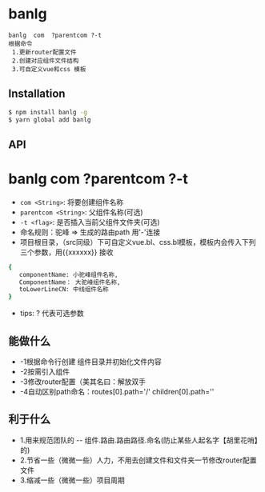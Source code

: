 
# banlg
```
banlg  com  ?parentcom ?-t
根据命令
 1.更新router配置文件
 2.创建对应组件文件结构
 3.可自定义vue和css 模板
``` 

## Installation

```bash
$ npm install banlg -g
$ yarn global add banlg
```

## API
# banlg  com   ?parentcom   ?-t
* `com <String>`: 将要创建组件名称 
* `parentcom <String>`: 父组件名称(可选)
* `-t <flag>`: 是否插入当前父组件文件夹(可选)
* 命名规则：驼峰  =>  生成的路由path 用'-'连接
* 项目根目录，（src同级）下可自定义vue.bl、css.bl模板，模板内会传入下列三个参数，用{{xxxxxx}} 接收
```bash
{
   componentName: 小驼峰组件名称,
   ComponentName： 大驼峰组件名称, 
   toLowerLineCN: 中线组件名称
}
```
* tips: ? 代表可选参数

## 能做什么
* -1根据命令行创建 组件目录并初始化文件内容
* -2按需引入组件
* -3修改router配置（美其名曰：解放双手
* -4自动区别path命名：routes[0].path='/'   children[0].path='' 

## 利于什么
* 1.用来规范团队的 -- 组件.路由.路由路径.命名(防止某些人起名字【胡里花哨】的)
* 2.节省一些（微微一些）人力，不用去创建文件和文件夹一节修改router配置文件
* 3.缩减一些（微微一些）项目周期

